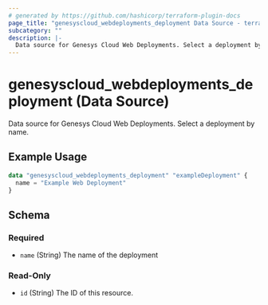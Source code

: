 ```yaml
---
# generated by https://github.com/hashicorp/terraform-plugin-docs
page_title: "genesyscloud_webdeployments_deployment Data Source - terraform-provider-genesyscloud-jonesb"
subcategory: ""
description: |-
  Data source for Genesys Cloud Web Deployments. Select a deployment by name.
---
```


# genesyscloud_webdeployments_deployment (Data Source)

Data source for Genesys Cloud Web Deployments. Select a deployment by name.

## Example Usage

```terraform
data "genesyscloud_webdeployments_deployment" "exampleDeployment" {
  name = "Example Web Deployment"
}
```

<!-- schema generated by tfplugindocs -->
## Schema

### Required

- `name` (String) The name of the deployment

### Read-Only

- `id` (String) The ID of this resource.


